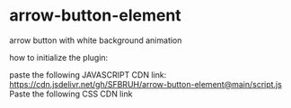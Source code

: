 # arrow-button-element
arrow button with white background animation 


how to initialize the plugin:

paste the following JAVASCRIPT CDN link: https://cdn.jsdelivr.net/gh/SFBRUH/arrow-button-element@main/script.js
Paste the following CSS CDN link 
